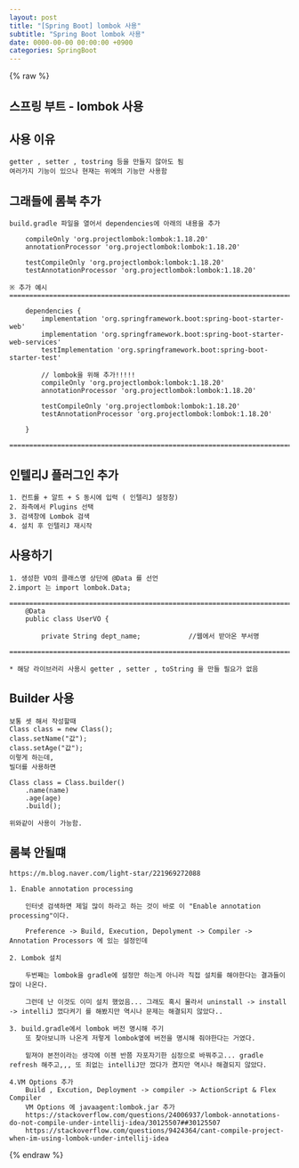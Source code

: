 ```yaml
---  
layout: post  
title: "[Spring Boot] lombok 사용"  
subtitle: "Spring Boot lombok 사용"  
date: 0000-00-00 00:00:00 +0900  
categories: SpringBoot  
---  
```

{% raw %}  
## 스프링 부트 - lombok 사용  
  
## 사용 이유  
	getter , setter , tostring 등을 만들지 않아도 됨  
	여러가지 기능이 있으나 현재는 위에의 기능만 사용함  
  
## 그래들에 롬북 추가  
  
	build.gradle 파일을 열어서 dependencies에 아래의 내용을 추가  
  
		compileOnly 'org.projectlombok:lombok:1.18.20'  
		annotationProcessor 'org.projectlombok:lombok:1.18.20'  
  
		testCompileOnly 'org.projectlombok:lombok:1.18.20'  
		testAnnotationProcessor 'org.projectlombok:lombok:1.18.20'  
  
	※ 추가 예시  
	=====================================================================================================================================================  
  
		dependencies {  
			implementation 'org.springframework.boot:spring-boot-starter-web'  
			implementation 'org.springframework.boot:spring-boot-starter-web-services'  
			testImplementation 'org.springframework.boot:spring-boot-starter-test'  
  
			// lombok을 위해 추가!!!!!  
			compileOnly 'org.projectlombok:lombok:1.18.20'  
			annotationProcessor 'org.projectlombok:lombok:1.18.20'  
  
			testCompileOnly 'org.projectlombok:lombok:1.18.20'  
			testAnnotationProcessor 'org.projectlombok:lombok:1.18.20'  
  
		}  
  
	=====================================================================================================================================================  
  
## 인텔리J 플러그인 추가  
  
	1. 컨트롤 + 알트 + S 동시에 입력 ( 인텔리J 설정창)  
	2. 좌측에서 Plugins 선택  
	3. 검색창에 Lombok 검색  
	4. 설치 후 인텔리J 재시작  
  
## 사용하기  
  
	1. 생성한 VO의 클래스명 상단에 @Data 를 선언  
	2.import 는 import lombok.Data;  
  
	=====================================================================================================================================================  
		@Data  
		public class UserVO {  
  
			private String dept_name;            //웹에서 받아온 부서명  
  
	=====================================================================================================================================================  
  
	* 해당 라이브러리 사용시 getter , setter , toString 을 만들 필요가 없음  
  
## Builder 사용  
  
	보통 셋 해서 작성할때  
	Class class = new Class();  
	class.setName("값");  
	class.setAge("값");  
	이렇게 하는데,  
	빌더를 사용하면  
  
	Class class = Class.builder()  
		.name(name)  
		.age(age)  
		.build();  
  
	위와같이 사용이 가능함.  
  
## 롬북 안될떄  
  
	https://m.blog.naver.com/light-star/221969272088  
  
	1. Enable annotation processing  
  
		인터넷 검색하면 제일 많이 하라고 하는 것이 바로 이 "Enable annotation processing"이다.  
  
		Preference -> Build, Execution, Depolyment -> Compiler -> Annotation Processors 에 있는 설정인데  
  
	2. Lombok 설치  
  
		두번째는 lombok을 gradle에 설정만 하는게 아니라 직접 설치를 해야한다는 결과들이 많이 나온다.  
  
		그런데 난 이것도 이미 설치 했었음... 그래도 혹시 몰라서 uninstall -> install -> intelliJ 껐다켜기 를 해봤지만 역시나 문제는 해결되지 않았다..  
  
	3. build.gradle에서 lombok 버전 명시해 주기  
		또 찾아보니까 나온게 저렇게 lombok옆에 버전을 명시해 줘야한다는 거였다.  
  
		밑져야 본전이라는 생각에 이젠 반쯤 자포자기한 심정으로 바꿔주고... gradle refresh 해주고,,, 또 죄없는 intelliJ만 껐다가 켰지만 역시나 해결되지 않았다.  
  
	4.VM Options 추가  
		Build , Excution, Deployment -> compiler -> ActionScript & Flex Compiler  
		VM Options 에 javaagent:lombok.jar 추가  
		https://stackoverflow.com/questions/24006937/lombok-annotations-do-not-compile-under-intellij-idea/30125507##30125507  
		https://stackoverflow.com/questions/9424364/cant-compile-project-when-im-using-lombok-under-intellij-idea  
{% endraw %}